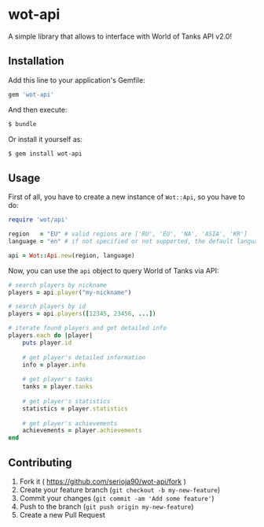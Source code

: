 wot-api
========

A simple library that allows to interface with World of Tanks API v2.0!

## Installation

Add this line to your application's Gemfile:

```ruby
gem 'wot-api'
```

And then execute:

```bash
$ bundle
```

Or install it yourself as:

```bash
$ gem install wot-api
```

## Usage

First of all, you have to create a new instance of `Wot::Api`, so you have to do:

```ruby
require 'wot/api'

region   = "EU" # valid regions are ['RU', 'EU', 'NA', 'ASIA', 'KR']
language = "en" # if not specified or not supported, the default language will be 'en'

api = Wot::Api.new(region, language)
```

Now, you can use the `api` object to query World of Tanks via API:

```ruby
# search players by nickname
players = api.player("my-nickname")

# search players by id
players = api.players([12345, 23456, ...])

# iterate found players and get detailed info
players.each do |player|
    puts player.id
    
    # get player's detailed information
    info = player.info
    
    # get player's tanks
    tanks = player.tanks
    
    # get player's statistics
    statistics = player.statistics
    
    # get player's achievements
    achievements = player.achievements
end
```

## Contributing

1. Fork it ( https://github.com/serioja90/wot-api/fork )
2. Create your feature branch (`git checkout -b my-new-feature`)
3. Commit your changes (`git commit -am 'Add some feature'`)
4. Push to the branch (`git push origin my-new-feature`)
5. Create a new Pull Request
